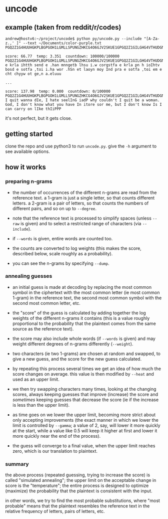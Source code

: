 # uncode

## example (taken from reddit/r/codes)

```
andrew@hostv6:~/project/uncode$ python py/uncode.py --include "[A-Za-z.,' ]" --text ~/Documents/color-purple.txt PGQ2Z1G4HUUHGKPLBGPGOH1LGMLLSPUNGZHKCG4O6GJV2SKUE1GPGQ2Z1GILGHG4VTHUDGNVKBGPGKVUE1GRUV4G4OH1G6V2GOH3LGPUGZ1VYLGMVYGTLBGI21GPGKVUE1GRUV4GPMGPGJHUGJHYY6GVUGSPRLG1OPZCCC 

score: 66.77  temp: 3.351  countdown: 100000/100000
PGQ2Z1G4HUUHGKPLBGPGOH1LGMLLSPUNGZHKCG4O6GJV2SKUE1GPGQ2Z1GILGHG4VTHUDGNVKBGPGKVUE1GRUV4G4OH1G6V2GOH3LGPUGZ1VYLGMVYGTLBGI21GPGKVUE1GRUV4GPMGPGJHUGJHYY6GVUGSPRLG1OPZCCC
e krla ihtth send e .han mnngetb lhsu i.w corgstfa e krla pn h ioIhtv bosd e sotfa ,toi i.ha wor .hSn et laoyn moy Ind pra e sotfa ,toi em e cht chyyw ot ge,n a.eluuu

...

score: 137.98  temp: 0.000  countdown: 0/100000
PGQ2Z1G4HUUHGKPLBGPGOH1LGMLLSPUNGZHKCG4O6GJV2SKUE1GPGQ2Z1GILGHG4VTHUDGNVKBGPGKVUE1GRUV4G4OH1G6V2GOH3LGPUGZ1VYLGMVYGTLBGI21GPGKVUE1GRUV4GPMGPGJHUGJHYY6GVUGSPRLG1OPZCCC
I quit wanna dIe, I hate seelInG iadP why couldn't I quit be a woman. God, I don't know what you have In itore sor me, but I don't know Is I can carry on lIke thIiPPP
```

it's not perfect, but it gets close.

## getting started

clone the repo and use python3 to run `uncode.py`.  give the `-h` argument to see available
options.

## how it works

### preparing n-grams

* the number of occurrences of the different n-grams are read from the reference text. a 1-gram is just a 
  single letter, so that counts different letters. a 2-gram is a pair of letters, so that counts the 
  numbers of different pairs, and so on up to `--degree`.

* note that the reference text is processed to simplify spaces (unless `--raw` is given) and to select
  a restricted range of characters (via `--include`).

* if `--words` is given, entire words are counted too.

* the counts are converted to log weights (this makes the score, described below, scale roughly as a
  probability).

* you can see the n-grams by specifying `--dump`.

### annealing guesses

* an initial guess is made at decoding by replacing the most common symbol in the ciphertext with the 
  most common letter (ie most common 1-gram) in the reference text, the second most common symbol with 
  the second most common letter, etc.

* the "score" of the guess is calculated by adding together the log weights of the different n-grams
  it contains (this is a value roughly proportional to the probability that the plaintext comes from 
  the same source as the reference text).

* the score may also include whole words (if `--words` is given) and may weight different degrees
  of n-grams differently (`--weight`).

* two characters (ie two 1-grams) are chosen at random and swapped, to give a new guess, and the score
  for the new guess calculated.

* by repeating this process several times we get an idea of how much the score changes on average.
  this value is then modified by `--heat` and used as an upper limit.

* we then try swapping characters many times, looking at the changing scores, always keeping guesses
  that improve (increase) the score and *sometimes* keeping guesses that decrease the score (ie if the 
  increase is less than the upper limit).

* as time goes on we lower the upper limit, becoming more strict about only accepting improvements 
  (the exact manner in which we lower the limit is controlled by `--gamma`; a value of 2, say, will
  lower it more quickly at the start, while a value like 0.5 will keep it higher at first and lower
  it more quickly near the end of the process).

* the guess will converge to a final value, when the upper limit reaches zero, which is our translation 
  to plaintext.

### summary

the above process (repeated guessing, trying to increase the score) is called "simulated annealing";
the upper limit on the acceptable change in score is the "temperature"; the entire process is 
designed to optimize (maximize) the probability that the plaintext is consistent with the input.

in other words, we try to find the most probable substitutions, where "most probable" means that
the plaintext resembles the reference text in the relative frequency of letters, pairs of letters,
etc.
